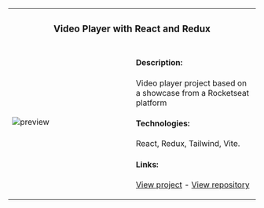 <table>
<tr>
  <th colspan="2">
    <h3>Video Player with React and Redux</h3>
  </th>
</tr>
<tr>
<td width="50%">
  
  ![preview](https://github.com/JuantonCodex/JuantonCodex/assets/1317580/99f01503-d217-4ac4-81fd-b8b46ef5f34f)
</td>
<td width="50%" valign="top">
  <h4>Description:</h4>
  <p>Video player project based on a showcase from a Rocketseat platform</p>
  <h4>Technologies:</h4>
  <p>React, Redux, Tailwind, Vite.</p>
  <h4>Links:</h4>
  <p><a href="https://juantoncodex.github.io/video-player-redux/" target="_blank">View project</a> - <a href="https://github.com/JuantonCodex/video-player-redux" target="_blank">View repository</a></p>
</td>
</tr>
</table>
